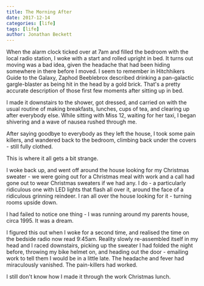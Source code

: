 ```yaml
---
title: The Morning After
date: 2017-12-14
categories: [life]
tags: [life]
author: Jonathan Beckett
---
```


When the alarm clock ticked over at 7am and filled the bedroom with the local radio station, I woke with a start and rolled upright in bed. It turns out moving was a bad idea, given the headache that had been hiding somewhere in there before I moved. I seem to remember in Hitchhikers Guide to the Galaxy, Zaphod Beeblebrox described drinking a pan-galactic gargle-blaster as being hit in the head by a gold brick. That's a pretty accurate description of those first few moments after sitting up in bed.

I made it downstairs to the shower, got dressed, and carried on with the usual routine of making breakfasts, lunches, cups of tea, and clearing up after everybody else. While sitting with Miss 12, waiting for her taxi, I began shivering and a wave of nausea rushed through me.

After saying goodbye to everybody as they left the house, I took some pain killers, and wandered back to the bedroom, climbing back under the covers - still fully clothed.

This is where it all gets a bit strange.

I woke back up, and went off around the house looking for my Christmas sweater - we were going out for a Christmas meal with work and a call had gone out to wear Christmas sweaters if we had any. I do - a particularly ridiculous one with LED lights that flash all over it, around the face of a ridiculous grinning reindeer. I ran all over the house looking for it - turning rooms upside down.

I had failed to notice one thing - I was running around my parents house, circa 1995. It was a dream.

I figured this out when I woke for a second time, and realised the time on the bedside radio now read 9:45am. Reality slowly re-assembled itself in my head and I raced downstairs, picking up the sweater I had folded the night before, throwing my bike helmet on, and heading out the door - emailing work to tell them I would be in a little late. The headache and fever had miraculously vanished. The pain-killers had worked.

I still don't know how I made it through the work Christmas lunch.